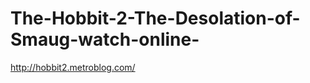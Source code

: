 The-Hobbit-2-The-Desolation-of-Smaug-watch-online-
==================================================

http://hobbit2.metroblog.com/
